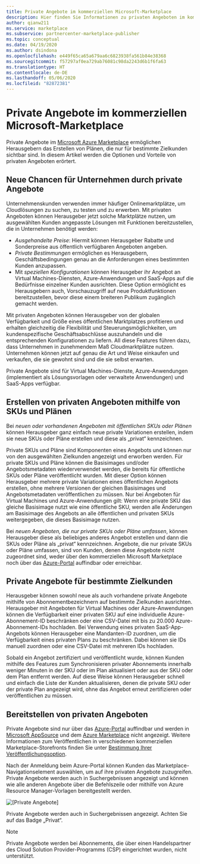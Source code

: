 ```yaml
---
title: Private Angebote im kommerziellen Microsoft-Marketplace
description: Hier finden Sie Informationen zu privaten Angeboten im kommerziellen Microsoft-Marketplace für Herausgeber von Apps und Diensten.
author: qianw211
ms.service: marketplace
ms.subservice: partnercenter-marketplace-publisher
ms.topic: conceptual
ms.date: 04/19/2020
ms.author: dsindona
ms.openlocfilehash: e449f65ca65a679aa6c6823938fa561b84e38368
ms.sourcegitcommit: f57297af0ea729ab76081c98da2243d6b1f6fa63
ms.translationtype: HT
ms.contentlocale: de-DE
ms.lasthandoff: 05/06/2020
ms.locfileid: "82872381"
---
```

# <a name="private-offers-in-the-microsoft-commercial-marketplace"></a>Private Angebote im kommerziellen Microsoft-Marketplace

Private Angebote im [Microsoft Azure Marketplace](https://azuremarketplace.microsoft.com/) ermöglichen Herausgebern das Erstellen von Plänen, die nur für bestimmte Zielkunden sichtbar sind. In diesem Artikel werden die Optionen und Vorteile von privaten Angeboten erörtert.

## <a name="unlock-enterprise-deals-with-private-offers"></a>Neue Chancen für Unternehmen durch private Angebote

Unternehmenskunden verwenden immer häufiger Onlinemarktplätze, um Cloudlösungen zu suchen, zu testen und zu erwerben. Mit privaten Angeboten können Herausgeber jetzt solche Marktplätze nutzen, um ausgewählten Kunden angepasste Lösungen mit Funktionen bereitzustellen, die in Unternehmen benötigt werden:

- *Ausgehandelte Preise*: Hiermit können Herausgeber Rabatte und Sonderpreise aus öffentlich verfügbaren Angeboten angeben.
- *Private Bestimmungen* ermöglichen es Herausgebern, Geschäftsbedingungen genau an die Anforderungen eines bestimmten Kunden anzupassen.
- Mit *speziellen Konfigurationen* können Herausgeber ihr Angebot an Virtual Machines-Diensten, Azure-Anwendungen und SaaS-Apps auf die Bedürfnisse einzelner Kunden ausrichten. Diese Option ermöglicht es Herausgebern auch, Vorschauzugriff auf neue Produktfunktionen bereitzustellen, bevor diese einem breiteren Publikum zugänglich gemacht werden.

Mit privaten Angeboten können Herausgeber von der globalen Verfügbarkeit und Größe eines öffentlichen Marktplatzes profitieren und erhalten gleichzeitig die Flexibilität und Steuerungsmöglichkeiten, um kundenspezifische Geschäftsabschlüsse auszuhandeln und die entsprechenden Konfigurationen zu liefern. All diese Features führen dazu, dass Unternehmen in zunehmendem Maß Cloudmarktplätze nutzen. Unternehmen können jetzt auf genau die Art und Weise einkaufen und verkaufen, die sie gewohnt sind und die sie selbst erwarten.

Private Angebote sind für Virtual Machines-Dienste, Azure-Anwendungen (implementiert als Lösungsvorlagen oder verwaltete Anwendungen) und SaaS-Apps verfügbar. 

<!--- Like public offers, private offers can be created and managed via the [Cloud Partner Portal](./cloud-partner-portal-orig/cloud-partner-portal-azure-private-skus.md).  Customers can be granted or revoked access to private offers in minutes.
--->

## <a name="creating-private-offers-using-skus-and-plans"></a>Erstellen von privaten Angeboten mithilfe von SKUs und Plänen

Bei *neuen oder vorhandenen Angeboten mit öffentlichen SKUs oder Plänen* können Herausgeber ganz einfach neue private Variationen erstellen, indem sie neue SKUs oder Pläne erstellen und diese als „privat“ kennzeichnen.  

<!--- [Private SKUs](./cloud-partner-portal-orig/cloud-partner-portal-azure-private-skus.md) ---> 

Private SKUs und Pläne sind Komponenten eines Angebots und können nur von den ausgewählten Zielkunden angezeigt und erworben werden. Für private SKUs und Pläne können die Basisimages und/oder Angebotsmetadaten wiederverwendet werden, die bereits für öffentliche SKUs oder Pläne veröffentlicht wurden. Mit dieser Option können Herausgeber mehrere private Variationen eines öffentlichen Angebots erstellen, ohne mehrere Versionen der gleichen Basisimages und Angebotsmetadaten veröffentlichen zu müssen. Nur bei Angeboten für Virtual Machines und Azure-Anwendungen gilt: Wenn eine private SKU das gleiche Basisimage nutzt wie eine öffentliche SKU, werden alle Änderungen am Basisimage des Angebots an alle öffentlichen und privaten SKUs weitergegeben, die dieses Basisimage nutzen.

Bei *neuen Angeboten, die nur private SKUs oder Pläne umfassen*, können Herausgeber diese als beliebiges anderes Angebot erstellen und dann die SKUs oder Pläne als „privat“ kennzeichnen. Angebote, die nur private SKUs oder Pläne umfassen, sind von Kunden, denen diese Angebote nicht zugeordnet sind, weder über den kommerziellen Microsoft Marketplace noch über das [Azure-Portal](https://azure.microsoft.com/features/azure-portal/) auffindbar oder erreichbar.

## <a name="targeting-customers-with-private-offers"></a>Private Angebote für bestimmte Zielkunden

Herausgeber können sowohl neue als auch vorhandene private Angebote mithilfe von Abonnementbezeichnern auf bestimmte Zielkunden ausrichten. Herausgeber mit Angeboten für Virtual Machines oder Azure-Anwendungen können die Verfügbarkeit einer privaten SKU auf eine individuelle Azure-Abonnement-ID beschränken oder eine CSV-Datei mit bis zu 20.000 Azure-Abonnement-IDs hochladen. Bei Verwendung eines privaten SaaS-App-Angebots können Herausgeber eine Mandanten-ID zuordnen, um die Verfügbarkeit eines privaten Plans zu beschränken. Dabei können sie IDs manuell zuordnen oder eine CSV-Datei mit mehreren IDs hochladen.

Sobald ein Angebot zertifiziert und veröffentlicht wurde, können Kunden mithilfe des Features zum Synchronisieren privater Abonnements innerhalb weniger Minuten in der SKU oder im Plan aktualisiert oder aus der SKU oder dem Plan entfernt werden. Auf diese Weise können Herausgeber schnell und einfach die Liste der Kunden aktualisieren, denen die private SKU oder der private Plan angezeigt wird, ohne das Angebot erneut zertifizieren oder veröffentlichen zu müssen.

## <a name="deploying-private-offers"></a>Bereitstellen von privaten Angeboten

Private Angebote sind nur über das [Azure-Portal](https://azure.microsoft.com/features/azure-portal/) auffindbar und werden in [Microsoft AppSource](https://appsource.microsoft.com/) und dem [Azure Marketplace](https://azuremarketplace.microsoft.com) nicht angezeigt. Weitere Informationen zum Veröffentlichen in verschiedenen kommerziellen Marketplace-Storefronts finden Sie unter [Bestimmung Ihrer Veröffentlichungsoption](./determine-your-listing-type.md).

Nach der Anmeldung beim Azure-Portal können Kunden das Marketplace-Navigationselement auswählen, um auf ihre privaten Angebote zuzugreifen. Private Angebote werden auch in Suchergebnissen angezeigt und können wie alle anderen Angebote über die Befehlszeile oder mithilfe von Azure Resource Manager-Vorlagen bereitgestellt werden.

![[Private Angebote]](./media/marketplace-publishers-guide/private-offer.png)

Private Angebote werden auch in Suchergebnissen angezeigt. Achten Sie auf das Badge „Privat“.

>[!Note]
>Private Angebote werden bei Abonnements, die über einen Handelspartner des Cloud Solution Provider-Programms (CSP) eingerichtet wurden, nicht unterstützt.

<!---
## Next steps

To start using private offers, follow the steps in the [Private SKUs and Plans](./cloud-partner-portal-orig/cloud-partner-portal-azure-private-skus.md) guide.

--->